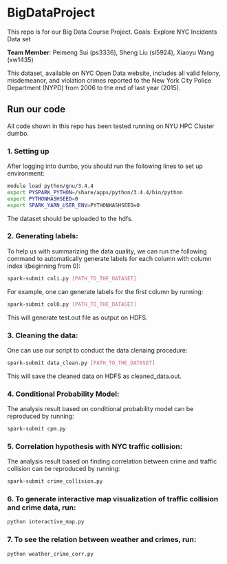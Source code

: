 # BigDataProject
This repo is for our Big Data Course Project.
Goals: Explore NYC Incidents Data set

**Team Member**: Peimeng Sui (ps3336), Sheng Liu (sl5924), Xiaoyu Wang (xw1435)

This dataset, available on NYC Open Data website, includes all valid felony, misdemeanor, and violation crimes reported to the New York City Police Department (NYPD) from 2006 to the end of last year (2015).

## Run our code 
All code shown in this repo has been tested running on NYU HPC Cluster dumbo. 
### 1. Setting up
After logging into dumbo, you should run the following lines to set up environment:
```bash
module load python/gnu/3.4.4 
export PYSPARK_PYTHON=/share/apps/python/3.4.4/bin/python 
export PYTHONHASHSEED=0 
export SPARK_YARN_USER_ENV=PYTHONHASHSEED=0
```
The dataset should be uploaded to the hdfs.
### 2. Generating labels:
To help us with summarizing the data quality, we can run the following command to automatically generate labels for each column with column index i(beginning from 0):
```bash
spark-submit coli.py [PATH_TO_THE_DATASET]
```
For example, one can generate labels for the first column by running:
```bash
spark-submit col0.py [PATH_TO_THE_DATASET]
```
This will generate test.out file as output on HDFS.
### 3. Cleaning the data:
One can use our script to conduct the data clenaing procedure:
```bash
spark-submit data_clean.py [PATH_TO_THE_DATASET]
```
This will save the cleaned data on HDFS as cleaned_data.out.

### 4. Conditional Probability Model:
The analysis result based on conditional probability model can be reproduced by running:
```bash
spark-submit cpm.py
```
### 5. Correlation hypothesis with NYC traffic collision:
The analysis result based on finding correlation between crime and traffic collision can be reproduced by running:
```bash
spark-submit crime_collision.py
```
### 6. To generate interactive map visualization of traffic collision and crime data, run:
```bash
python interactive_map.py
```
### 7. To see the relation between weather and crimes, run:
```bash
python weather_crime_corr.py
```
